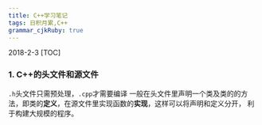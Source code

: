 ```yaml
---
title: C++学习笔记 
tags: 日积月累,C++
grammar_cjkRuby: true
---
```

2018-2-3
[TOC]

### **1. C++的头文件和源文件**
`.h`头文件只需预处理，`.cpp`才需要编译
一般在头文件里声明一个类及类的的方法，即类的**定义**，在源文件里实现函数的**实现**，这样可以将声明和定义分开，
利于构建大规模的程序。
